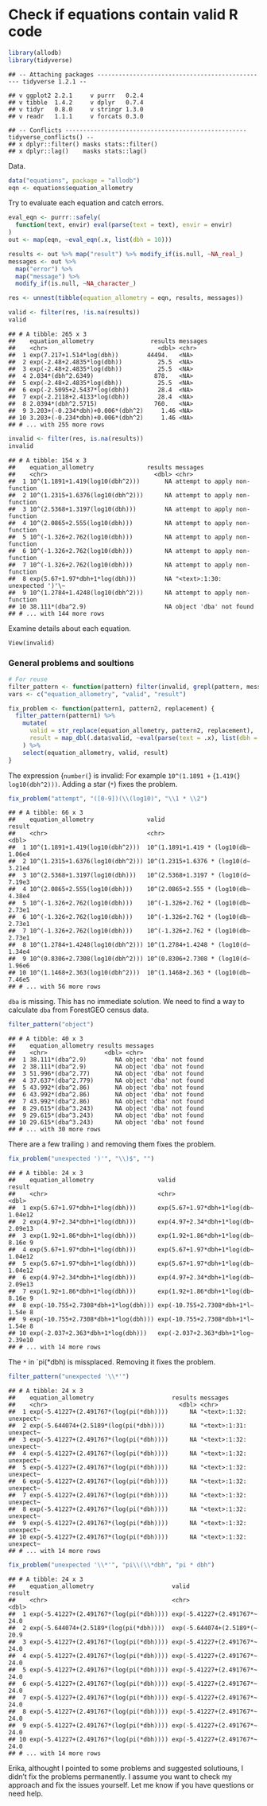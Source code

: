 Check if equations contain valid R code
================

``` r
library(allodb)
library(tidyverse)
```

    ## -- Attaching packages ------------------------------------------------ tidyverse 1.2.1 --

    ## v ggplot2 2.2.1     v purrr   0.2.4
    ## v tibble  1.4.2     v dplyr   0.7.4
    ## v tidyr   0.8.0     v stringr 1.3.0
    ## v readr   1.1.1     v forcats 0.3.0

    ## -- Conflicts --------------------------------------------------- tidyverse_conflicts() --
    ## x dplyr::filter() masks stats::filter()
    ## x dplyr::lag()    masks stats::lag()

Data.

``` r
data("equations", package = "allodb")
eqn <- equations$equation_allometry
```

Try to evaluate each equation and catch errors.

``` r
eval_eqn <- purrr::safely(
  function(text, envir) eval(parse(text = text), envir = envir)
)
out <- map(eqn, ~eval_eqn(.x, list(dbh = 10)))

results <- out %>% map("result") %>% modify_if(is.null, ~NA_real_)
messages <- out %>%
  map("error") %>%
  map("message") %>%
  modify_if(is.null, ~NA_character_)

res <- unnest(tibble(equation_allometry = eqn, results, messages))
```

``` r
valid <- filter(res, !is.na(results))
valid
```

    ## # A tibble: 265 x 3
    ##    equation_allometry                results messages
    ##    <chr>                               <dbl> <chr>   
    ##  1 exp(7.217+1.514*log(dbh))        44494.   <NA>    
    ##  2 exp(-2.48+2.4835*log(dbh))          25.5  <NA>    
    ##  3 exp(-2.48+2.4835*log(dbh))          25.5  <NA>    
    ##  4 2.034*(dbh^2.6349)                 878.   <NA>    
    ##  5 exp(-2.48+2.4835*log(dbh))          25.5  <NA>    
    ##  6 exp(-2.5095+2.5437*log(dbh))        28.4  <NA>    
    ##  7 exp(-2.2118+2.4133*log(dbh))        28.4  <NA>    
    ##  8 2.0394*(dbh^2.5715)                760.   <NA>    
    ##  9 3.203+(-0.234*dbh)+0.006*(dbh^2)     1.46 <NA>    
    ## 10 3.203+(-0.234*dbh)+0.006*(dbh^2)     1.46 <NA>    
    ## # ... with 255 more rows

``` r
invalid <- filter(res, is.na(results))
invalid
```

    ## # A tibble: 154 x 3
    ##    equation_allometry               results messages                      
    ##    <chr>                              <dbl> <chr>                         
    ##  1 10^(1.1891+1.419(log10(dbh^2)))       NA attempt to apply non-function 
    ##  2 10^(1.2315+1.6376(log10(dbh^2)))      NA attempt to apply non-function 
    ##  3 10^(2.5368+1.3197(log10(dbh)))        NA attempt to apply non-function 
    ##  4 10^(2.0865+2.555(log10(dbh)))         NA attempt to apply non-function 
    ##  5 10^(-1.326+2.762(log10(dbh)))         NA attempt to apply non-function 
    ##  6 10^(-1.326+2.762(log10(dbh)))         NA attempt to apply non-function 
    ##  7 10^(-1.326+2.762(log10(dbh)))         NA attempt to apply non-function 
    ##  8 exp(5.67+1.97*dbh+1*log(dbh)))        NA "<text>:1:30: unexpected ')'\~
    ##  9 10^(1.2784+1.4248(log10(dbh^2)))      NA attempt to apply non-function 
    ## 10 38.111*(dba^2.9)                      NA object 'dba' not found        
    ## # ... with 144 more rows

Examine details about each equation.

    View(invalid)

### General problems and soultions

``` r
# For reuse
filter_pattern <- function(pattern) filter(invalid, grepl(pattern, messages))
vars <- c("equation_allometry", "valid", "result")

fix_problem <- function(pattern1, pattern2, replacement) {
  filter_pattern(pattern1) %>% 
    mutate(
      valid = str_replace(equation_allometry, pattern2, replacement),
      result = map_dbl(.data$valid, ~eval(parse(text = .x), list(dbh = 10)))
    ) %>% 
    select(equation_allometry, valid, result)
}
```

The expression {`number(`} is invalid: For example `10^(1.1891 +`
{`1.419(`} `log10(dbh^2)))`. Adding a star (`*`) fixes the problem.

``` r
fix_problem("attempt", "([0-9])(\\(log10)", "\\1 * \\2")
```

    ## # A tibble: 66 x 3
    ##    equation_allometry               valid                           result
    ##    <chr>                            <chr>                            <dbl>
    ##  1 10^(1.1891+1.419(log10(dbh^2)))  10^(1.1891+1.419 * (log10(db~   1.06e4
    ##  2 10^(1.2315+1.6376(log10(dbh^2))) 10^(1.2315+1.6376 * (log10(d~   3.21e4
    ##  3 10^(2.5368+1.3197(log10(dbh)))   10^(2.5368+1.3197 * (log10(d~   7.19e3
    ##  4 10^(2.0865+2.555(log10(dbh)))    10^(2.0865+2.555 * (log10(db~   4.38e4
    ##  5 10^(-1.326+2.762(log10(dbh)))    10^(-1.326+2.762 * (log10(db~   2.73e1
    ##  6 10^(-1.326+2.762(log10(dbh)))    10^(-1.326+2.762 * (log10(db~   2.73e1
    ##  7 10^(-1.326+2.762(log10(dbh)))    10^(-1.326+2.762 * (log10(db~   2.73e1
    ##  8 10^(1.2784+1.4248(log10(dbh^2))) 10^(1.2784+1.4248 * (log10(d~   1.34e4
    ##  9 10^(0.8306+2.7308(log10(dbh^2))) 10^(0.8306+2.7308 * (log10(d~   1.96e6
    ## 10 10^(1.1468+2.363(log10(dbh^2)))  10^(1.1468+2.363 * (log10(db~   7.46e5
    ## # ... with 56 more rows

`dba` is missing. This has no immediate solution. We need to find a way
to calculate `dba` from ForestGEO census data.

``` r
filter_pattern("object")
```

    ## # A tibble: 40 x 3
    ##    equation_allometry results messages              
    ##    <chr>                <dbl> <chr>                 
    ##  1 38.111*(dba^2.9)        NA object 'dba' not found
    ##  2 38.111*(dba^2.9)        NA object 'dba' not found
    ##  3 51.996*(dba^2.77)       NA object 'dba' not found
    ##  4 37.637*(dba^2.779)      NA object 'dba' not found
    ##  5 43.992*(dba^2.86)       NA object 'dba' not found
    ##  6 43.992*(dba^2.86)       NA object 'dba' not found
    ##  7 43.992*(dba^2.86)       NA object 'dba' not found
    ##  8 29.615*(dba^3.243)      NA object 'dba' not found
    ##  9 29.615*(dba^3.243)      NA object 'dba' not found
    ## 10 29.615*(dba^3.243)      NA object 'dba' not found
    ## # ... with 30 more rows

There are a few trailing `)` and removing them fixes the problem.

``` r
fix_problem("unexpected ')'", "\\)$", "")
```

    ## # A tibble: 24 x 3
    ##    equation_allometry                  valid                        result
    ##    <chr>                               <chr>                         <dbl>
    ##  1 exp(5.67+1.97*dbh+1*log(dbh)))      exp(5.67+1.97*dbh+1*log(db~ 1.04e12
    ##  2 exp(4.97+2.34*dbh+1*log(dbh)))      exp(4.97+2.34*dbh+1*log(db~ 2.09e13
    ##  3 exp(1.92+1.86*dbh+1*log(dbh)))      exp(1.92+1.86*dbh+1*log(db~ 8.16e 9
    ##  4 exp(5.67+1.97*dbh+1*log(dbh)))      exp(5.67+1.97*dbh+1*log(db~ 1.04e12
    ##  5 exp(5.67+1.97*dbh+1*log(dbh)))      exp(5.67+1.97*dbh+1*log(db~ 1.04e12
    ##  6 exp(4.97+2.34*dbh+1*log(dbh)))      exp(4.97+2.34*dbh+1*log(db~ 2.09e13
    ##  7 exp(1.92+1.86*dbh+1*log(dbh)))      exp(1.92+1.86*dbh+1*log(db~ 8.16e 9
    ##  8 exp(-10.755+2.7308*dbh+1*log(dbh))) exp(-10.755+2.7308*dbh+1*l~ 1.54e 8
    ##  9 exp(-10.755+2.7308*dbh+1*log(dbh))) exp(-10.755+2.7308*dbh+1*l~ 1.54e 8
    ## 10 exp(-2.037+2.363*dbh+1*log(dbh)))   exp(-2.037+2.363*dbh+1*log~ 2.39e10
    ## # ... with 14 more rows

The `*` in \`pi(\*dbh) is missplaced. Removing it fixes the problem.

``` r
filter_pattern("unexpected '\\*'")
```

    ## # A tibble: 24 x 3
    ##    equation_allometry                      results messages               
    ##    <chr>                                     <dbl> <chr>                  
    ##  1 exp(-5.41227+(2.491767*(log(pi(*dbh))))      NA "<text>:1:32: unexpect~
    ##  2 exp(-5.644074+(2.5189*(log(pi(*dbh))))       NA "<text>:1:31: unexpect~
    ##  3 exp(-5.41227+(2.491767*(log(pi(*dbh))))      NA "<text>:1:32: unexpect~
    ##  4 exp(-5.41227+(2.491767*(log(pi(*dbh))))      NA "<text>:1:32: unexpect~
    ##  5 exp(-5.41227+(2.491767*(log(pi(*dbh))))      NA "<text>:1:32: unexpect~
    ##  6 exp(-5.41227+(2.491767*(log(pi(*dbh))))      NA "<text>:1:32: unexpect~
    ##  7 exp(-5.41227+(2.491767*(log(pi(*dbh))))      NA "<text>:1:32: unexpect~
    ##  8 exp(-5.41227+(2.491767*(log(pi(*dbh))))      NA "<text>:1:32: unexpect~
    ##  9 exp(-5.41227+(2.491767*(log(pi(*dbh))))      NA "<text>:1:32: unexpect~
    ## 10 exp(-5.41227+(2.491767*(log(pi(*dbh))))      NA "<text>:1:32: unexpect~
    ## # ... with 14 more rows

``` r
fix_problem("unexpected '\\*'", "pi\\(\\*dbh", "pi * dbh")
```

    ## # A tibble: 24 x 3
    ##    equation_allometry                      valid                    result
    ##    <chr>                                   <chr>                     <dbl>
    ##  1 exp(-5.41227+(2.491767*(log(pi(*dbh)))) exp(-5.41227+(2.491767*~   24.0
    ##  2 exp(-5.644074+(2.5189*(log(pi(*dbh))))  exp(-5.644074+(2.5189*(~   20.9
    ##  3 exp(-5.41227+(2.491767*(log(pi(*dbh)))) exp(-5.41227+(2.491767*~   24.0
    ##  4 exp(-5.41227+(2.491767*(log(pi(*dbh)))) exp(-5.41227+(2.491767*~   24.0
    ##  5 exp(-5.41227+(2.491767*(log(pi(*dbh)))) exp(-5.41227+(2.491767*~   24.0
    ##  6 exp(-5.41227+(2.491767*(log(pi(*dbh)))) exp(-5.41227+(2.491767*~   24.0
    ##  7 exp(-5.41227+(2.491767*(log(pi(*dbh)))) exp(-5.41227+(2.491767*~   24.0
    ##  8 exp(-5.41227+(2.491767*(log(pi(*dbh)))) exp(-5.41227+(2.491767*~   24.0
    ##  9 exp(-5.41227+(2.491767*(log(pi(*dbh)))) exp(-5.41227+(2.491767*~   24.0
    ## 10 exp(-5.41227+(2.491767*(log(pi(*dbh)))) exp(-5.41227+(2.491767*~   24.0
    ## # ... with 14 more rows

Erika, althought I pointed to some problems and suggested solutiouns, I
didn’t fix the problems permanently. I assume you want to check my
approach and fix the issues yourself. Let me know if you have questions
or need help.
